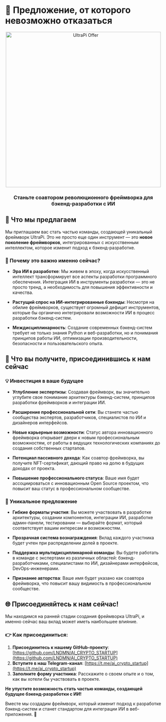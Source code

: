 # 🚀 Предложение, от которого невозможно отказаться

<div align="center">
  <img src="https://raw.githubusercontent.com/LNDMN/AI_CRYPTO_STARTUP/main/assets/images/ultrapi_offer.png" alt="UltraPi Offer" width="500"/>
  <h3>Станьте соавтором революционного фреймворка для бэкенд-разработки с ИИ</h3>
</div>

## 💎 Что мы предлагаем

Мы приглашаем вас стать частью команды, создающей уникальный фреймворк UltraPi. Это не просто еще один инструмент — это **новое поколение фреймворков**, интегрированных с искусственным интеллектом, которое изменит подход к бэкенд-разработке.

### 🌟 Почему это важно именно сейчас?

- **Эра ИИ в разработке**: Мы живем в эпоху, когда искусственный интеллект трансформирует все аспекты разработки программного обеспечения. Интеграция ИИ в инструменты разработки — это не просто тренд, а необходимость для повышения эффективности и качества.

- **Растущий спрос на ИИ-интегрированные бэкенды**: Несмотря на обилие фреймворков, существует огромный дефицит инструментов, которые бы органично интегрировали возможности ИИ в процесс разработки бэкенд-систем.

- **Междисциплинарность**: Создание современных бэкенд-систем требует не только знания Python и веб-разработки, но и понимания принципов работы ИИ, оптимизации производительности, безопасности и пользовательского опыта.

## 🚀 Что вы получите, присоединившись к нам сейчас

### 💡 Инвестиция в ваше будущее

- **Углубление экспертизы**: Создавая фреймворк, вы значительно углубите свое понимание архитектуры бэкенд-систем, принципов разработки фреймворков и интеграции ИИ.

- **Расширение профессиональной сети**: Вы станете частью сообщества экспертов, разработчиков, специалистов по ИИ и дизайнеров интерфейсов.

- **Новые карьерные возможности**: Статус автора инновационного фреймворка открывает двери к новым профессиональным возможностям, от работы в ведущих технологических компаниях до создания собственных стартапов.

- **Потенциал пассивного дохода**: Как соавтор фреймворка, вы получите NFT-сертификат, дающий право на долю в будущих доходах от проекта.

- **Повышение профессионального статуса**: Ваше имя будет ассоциироваться с инновационным Open Source проектом, что повысит ваш статус в профессиональном сообществе.

### 🎁 Уникальное предложение

- **Гибкие форматы участия**: Вы можете участвовать в разработке архитектуры, создании компонентов, интеграции ИИ, разработке админ-панели, тестировании — выбирайте формат, который соответствует вашим интересам и возможностям.

- **Прозрачная система вознаграждения**: Вклад каждого участника будет учтен при распределении долей в проекте.

- **Поддержка мультидисциплинарной команды**: Вы будете работать в команде с экспертами из различных областей: бэкенд-разработчиками, специалистами по ИИ, дизайнерами интерфейсов, DevOps-инженерами.

- **Признание авторства**: Ваше имя будет указано как соавтора фреймворка, что повысит вашу видимость в профессиональном сообществе.

## 🌐 Присоединяйтесь к нам сейчас!

Мы находимся на ранней стадии создания фреймворка UltraPi, и именно сейчас ваш вклад может иметь наибольшее влияние.

### 👉 Как присоединиться:

1. **Присоединитесь к нашему GitHub-проекту**: [https://github.com/LNDMN/AI_CRYPTO_STARTUP](https://github.com/LNDMN/AI_CRYPTO_STARTUP)
2. **Вступите в наш Telegram-канал**: [https://t.me/ai_crypto_startup](https://t.me/ai_crypto_startup)
3. **Заполните форму участника**: Расскажите о своем опыте и о том, как вы хотели бы участвовать в проекте.

**Не упустите возможность стать частью команды, создающей будущее бэкенд-разработки с ИИ!**

Вместе мы создадим фреймворк, который изменит подход к разработке бэкенд-систем и станет стандартом для интеграции ИИ в веб-приложения. 🌟 